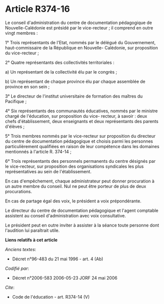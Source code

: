 # Article R374-16

Le conseil d'administration du centre de documentation pédagogique de Nouvelle-Calédonie est présidé par le vice-recteur ; il
comprend en outre vingt membres : 

1° Trois représentants de l'Etat, nommés par le délégué du Gouvernement, haut-commissaire de la République en Nouvelle-
Calédonie, sur proposition du vice-recteur ; 

2° Quatre représentants des collectivités territoriales : 

a) Un représentant de la collectivité élu par le congrès ; 

b) Un représentant de chaque province élu par chaque assemblée de province en son sein ; 

3° Le directeur de l'institut universitaire de formation des maîtres du Pacifique ; 

4° Six représentants des communautés éducatives, nommés par le ministre chargé de l'éducation, sur proposition du vice-
recteur, à savoir : deux chefs d'établissement, deux enseignants et deux représentants des parents d'élèves ; 

5° Trois membres nommés par le vice-recteur sur proposition du directeur du centre de documentation pédagogique et choisis
parmi les personnes particulièrement qualifiées en raison de leur compétence dans les domaines mentionnés à l'article R.
374-14 ; 

6° Trois représentants des personnels permanents du centre désignés par le vice-recteur, sur proposition des organisations
syndicales les plus représentatives au sein de l'établissement. 

En cas d'empêchement, chaque administrateur peut donner procuration à un autre membre du conseil. Nul ne peut être porteur de
plus de deux procurations. 

En cas de partage égal des voix, le président a voix prépondérante. 

Le directeur du centre de documentation pédagogique et l'agent comptable assistent au conseil d'administration avec voix
consultative. 

Le président peut en outre inviter à assister à la séance toute personne dont l'audition lui paraîtrait utile.

**Liens relatifs à cet article**

_Anciens textes_:

  - Décret n°96-483 du 21 mai 1996 - art. 4 (Ab)

_Codifié par_:

  - Décret n°2006-583 2006-05-23 JORF 24 mai 2006

_Cite_:

  - Code de l'éducation - art. R374-14 (V)
